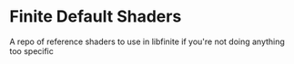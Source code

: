 # Finite Default Shaders

A repo of reference shaders to use in libfinite if you're not doing anything too specific
